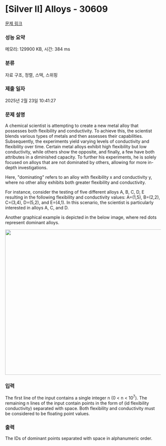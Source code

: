 # [Silver II] Alloys - 30609 

[문제 링크](https://www.acmicpc.net/problem/30609) 

### 성능 요약

메모리: 129900 KB, 시간: 384 ms

### 분류

자료 구조, 정렬, 스택, 스위핑

### 제출 일자

2025년 2월 23일 10:41:27

### 문제 설명

<p>A chemical scientist is attempting to create a new metal alloy that possesses both flexibility and conductivity. To achieve this, the scientist blends various types of metals and then assesses their capabilities. Subsequently, the experiments yield varying levels of conductivity and flexibility over time. Certain metal alloys exhibit high flexibility but low conductivity, while others show the opposite, and finally, a few have both attributes in a diminished capacity. To further his experiments, he is solely focused on alloys that are not dominated by others, allowing for more in-depth investigations.</p>

<p>Here, "dominating" refers to an alloy with flexibility x and conductivity y, where no other alloy exhibits both greater flexibility and conductivity.</p>

<p>For instance, consider the testing of five different alloys A, B, C, D, E resulting in the following flexibility and conductivity values: A=(1,5), B=(2,2), C=(3,4), D=(5,2), and E=(4,1). In this scenario, the scientist is particularly interested in alloys A, C, and D.</p>

<p>Another graphical example is depicted in the below image, where red dots represent dominant alloys.</p>

<p style="text-align: center;"><img alt="" src="https://upload.acmicpc.net/a9b67fb1-a380-4004-b521-efeceeaafdbd/-/preview/" style="width: 613px; height: 471px;"></p>

### 입력 

 <p>The first line of the input contains a single integer n (0 < n < 10<sup>7</sup>). The remaining n lines of the input contain points in the form of (id flexibility conductivity) separated with space. Both flexibility and conductivity must be considered to be floating point values.</p>

### 출력 

 <p>The IDs of dominant points separated with space in alphanumeric order.</p>


